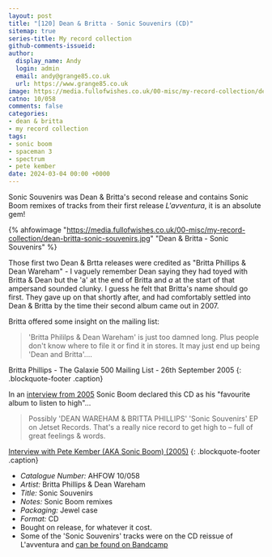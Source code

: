 ```yaml
---
layout: post
title: "[120] Dean & Britta - Sonic Souvenirs (CD)"
sitemap: true
series-title: My record collection
github-comments-issueid:
author:
  display_name: Andy
  login: admin
  email: andy@grange85.co.uk
  url: https://www.grange85.co.uk
image: https://media.fullofwishes.co.uk/00-misc/my-record-collection/dean-britta-sonic-souvenirs.jpg
catno: 10/058
comments: false
categories:
- dean & britta
- my record collection
tags:
- sonic boom
- spaceman 3
- spectrum
- pete kember
date: 2024-03-04 00:00 +0000
---
```

Sonic Souvenirs was Dean & Britta's second release and contains Sonic Boom remixes of tracks from their first release _L'avventura_, it is an absolute gem!

{% ahfowimage "https://media.fullofwishes.co.uk/00-misc/my-record-collection/dean-britta-sonic-souvenirs.jpg" "Dean & Britta - Sonic Souvenirs" %}

Those first two Dean & Brtta releases were credited as "Britta Phillips & Dean Wareham" - I vaguely remember Dean saying they had toyed with Britta & Dean but the 'a' at the end of Britta and _a_ at the start of that ampersand sounded clunky. I guess he felt that Britta's name should go first. They gave up on that shortly after, and had comfortably settled into Dean & Britta by the time their second album came out in 2007.

Britta offered some insight on the mailing list:

<!--more-->

> 'Britta Phililps & Dean Wareham' is just too damned long. Plus people don't know where to file it or find it in stores. It may just end up being 'Dean and Britta'....

 Britta Phillips - The Galaxie 500 Mailing List - 26th September 2005
{: .blockquote-footer .caption}

In an [interview from 2005](https://midnighttosix.wordpress.com/category/interviews/pete-kember-aka-sonic-boom/) Sonic Boom declared this CD as his "favourite album to listen to high"...

> Possibly 'DEAN WAREHAM & BRITTA PHILLIPS' 'Sonic Souvenirs' EP on Jetset Records. That's a really nice record to get high to – full of great feelings & words.

 [Interview with Pete Kember (AKA Sonic Boom) (2005)](https://midnighttosix.wordpress.com/category/interviews/pete-kember-aka-sonic-boom/)
{: .blockquote-footer .caption}

 - *Catalogue Number:* AHFOW 10/058
 - *Artist:* Britta Phillips & Dean Wareham
 - *Title:* Sonic Souvenirs
 - *Notes:* Sonic Boom remixes
 - *Packaging:* Jewel case
 - *Format:* CD
 - Bought on release, for whatever it cost.
 - Some of the 'Sonic Souvenirs' tracks were on the CD reissue of L'avventura and [can be found on Bandcamp](https://brittaphillips.bandcamp.com/album/lavventura-sonic-boom-remixes-from-sonic-souvenirs-ep)
